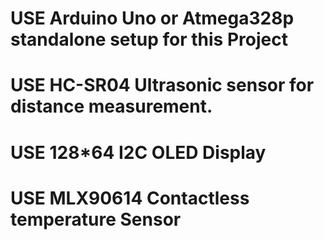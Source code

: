 # USE Arduino Uno or Atmega328p standalone setup for this Project
# USE HC-SR04 Ultrasonic sensor for distance measurement.
# USE 128*64 I2C OLED Display
# USE MLX90614 Contactless temperature Sensor